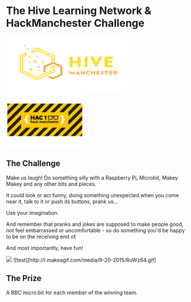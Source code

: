 # The Hive Learning Network & HackManchester Challenge

<img src='Copy of hivemanchester logo.png' height="150" width="330" />
<img src='hac 2 YEL-1.png' height="150" width="auto" />

## The Challenge

Make us laugh!
Do something silly with a Raspberry Pi, Microbit, Makey Makey and any other bits and pieces.

It could look or act funny, doing something unexpected when you come near it, talk to it or push its buttons, prank us...

Use your imagination.

And remember that pranks and jokes are supposed to make people good, not feel embarrassed or uncomfortable - so do something you'd be happy to be on the receiving end of.

And most importantly, have fun!

<img src='http://i.makeagif.com/media/9-20-2015/RoWz64.gif' height="150" width="auto" />
![test][http://i.makeagif.com/media/9-20-2015/RoWz64.gif]

## The Prize
A BBC micro:bit for each member of the winning team.


